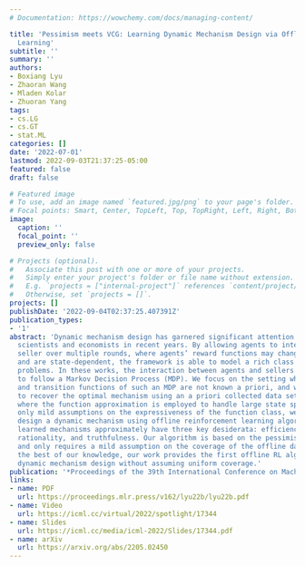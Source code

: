 ```yaml
---
# Documentation: https://wowchemy.com/docs/managing-content/

title: 'Pessimism meets VCG: Learning Dynamic Mechanism Design via Offline Reinforcement
  Learning'
subtitle: ''
summary: ''
authors:
- Boxiang Lyu
- Zhaoran Wang
- Mladen Kolar
- Zhuoran Yang
tags:
- cs.LG
- cs.GT
- stat.ML
categories: []
date: '2022-07-01'
lastmod: 2022-09-03T21:37:25-05:00
featured: false
draft: false

# Featured image
# To use, add an image named `featured.jpg/png` to your page's folder.
# Focal points: Smart, Center, TopLeft, Top, TopRight, Left, Right, BottomLeft, Bottom, BottomRight.
image:
  caption: ''
  focal_point: ''
  preview_only: false

# Projects (optional).
#   Associate this post with one or more of your projects.
#   Simply enter your project's folder or file name without extension.
#   E.g. `projects = ["internal-project"]` references `content/project/deep-learning/index.md`.
#   Otherwise, set `projects = []`.
projects: []
publishDate: '2022-09-04T02:37:25.407391Z'
publication_types:
- '1'
abstract: 'Dynamic mechanism design has garnered significant attention from both computer
  scientists and economists in recent years. By allowing agents to interact with the
  seller over multiple rounds, where agents’ reward functions may change with time
  and are state-dependent, the framework is able to model a rich class of real-world
  problems. In these works, the interaction between agents and sellers is often assumed
  to follow a Markov Decision Process (MDP). We focus on the setting where the reward
  and transition functions of such an MDP are not known a priori, and we are attempting
  to recover the optimal mechanism using an a priori collected data set. In the setting
  where the function approximation is employed to handle large state spaces, with
  only mild assumptions on the expressiveness of the function class, we are able to
  design a dynamic mechanism using offline reinforcement learning algorithms. Moreover,
  learned mechanisms approximately have three key desiderata: efficiency, individual
  rationality, and truthfulness. Our algorithm is based on the pessimism principle
  and only requires a mild assumption on the coverage of the offline data set. To
  the best of our knowledge, our work provides the first offline RL algorithm for
  dynamic mechanism design without assuming uniform coverage.'
publication: '*Proceedings of the 39th International Conference on Machine Learning (ICML) 2022*'
links:
- name: PDF
  url: https://proceedings.mlr.press/v162/lyu22b/lyu22b.pdf
- name: Video
  url: https://icml.cc/virtual/2022/spotlight/17344
- name: Slides
  url: https://icml.cc/media/icml-2022/Slides/17344.pdf
- name: arXiv
  url: https://arxiv.org/abs/2205.02450  
---
```

